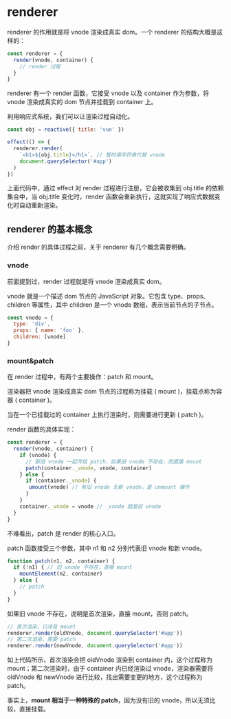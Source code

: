 # renderer

renderer 的作用就是将 vnode 渲染成真实 dom。一个 renderer 的结构大概是这样的：

```javascript
const renderer = { 
  render(vnode, container) {
    // render 过程
  }
}
```

renderer 有一个 render 函数，它接受 vnode 以及 container 作为参数，将 vnode 渲染成真实的 dom 节点并挂载到 container 上。

利用响应式系统，我们可以让渲染过程自动化。

```javascript
const obj = reactive({ title: 'vue' })

effect(() => {
  renderer.render(
    `<h1>${obj.title}</h1>`, // 暂时用字符串代替 vnode
    document.querySelector('#app')
  )
})
```

上面代码中，通过 effect 对 render 过程进行注册，它会被收集到 obj.title 的依赖集合中，当 obj.title 变化时，render 函数会重新执行，这就实现了响应式数据变化时自动重新渲染。

## renderer 的基本概念

介绍 render 的具体过程之前，关于 renderer 有几个概念需要明确。

### vnode

前面提到过，render 过程就是将 vnode 渲染成真实 dom。

vnode 就是一个描述 dom 节点的 JavaScript 对象。它包含 type、props、children 等属性，其中 children 是一个 vnode 数组，表示当前节点的子节点。

```javascript
const vnode = {
  type: 'div',
  props: { name: 'foo' },
  children: [vnode]
}
```

### mount&patch

在 render 过程中，有两个主要操作：patch 和 mount。

渲染器把 vnode 渲染成真实 dom 节点的过程称为挂载 ( mount )，挂载点称为容器 ( container )。

当在一个已挂载过的 container 上执行渲染时，则需要进行更新 ( patch )。

render 函数的具体实现：

```javascript
const renderer = {
  render(vnode, container) {
    if (vnode) {
      // 新旧 vnode 一起传给 patch，如果旧 vnode 不存在，则直接 mount
      patch(container._vnode, vnode, container)
    } else {
      if (container._vnode) {
       umount(vnode) // 有旧 vnode 无新 vnode，是 unmount 操作
      }
    }
    container._vnode = vnode // _vnode 就是旧 vnode
  }
}
```

不难看出，patch 是 render 的核心入口。

patch 函数接受三个参数，其中 n1 和 n2 分别代表旧 vnode 和新 vnode。

```javascript
function patch(n1, n2, container) {
  if (!n1) { // 旧 vnode 不存在，直接 mount
    mountElement(n2, container)
  } else {
    // patch
  }
}
```

如果旧 vnode 不存在，说明是首次渲染，直接 mount，否则 patch。

```javascript
// 首次渲染，只涉及 mount
renderer.render(oldVnode, document.querySelector('#app'))
// 第二次渲染，需要 patch
renderer.render(newVnode, document.querySelector('#app'))
```

如上代码所示，首次渲染会把 oldVnode 渲染到 container 内，这个过程称为 mount；第二次渲染时，由于 container 内已经渲染过 vnode，渲染器需要将 oldVnode 和 newVnode 进行比较，找出需要变更的地方，这个过程称为 patch。

事实上，**mount 相当于一种特殊的 patch**，因为没有旧的 vnode，所以无须比较，直接挂载。

